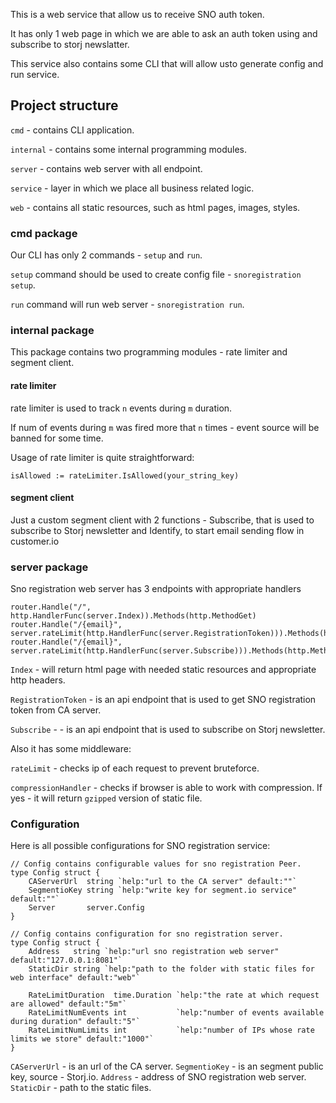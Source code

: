 This is a web service that allow us to receive SNO auth token.

It has only 1 web page in which we are able to ask an auth token using and 
subscribe to storj newslatter.

This service also contains some CLI that will allow usto generate config and run service.

## Project structure

`cmd` - contains CLI application.

`internal` - contains some internal programming modules.

`server` - contains web server with all endpoint.

`service` - layer in which we place all business related logic.

`web` - contains all static resources, such as html pages, images, styles.

### cmd package

Our CLI has only 2 commands - `setup` and `run`.

`setup` command should be used to create config file - `snoregistration setup`.

`run` command will run web server - `snoregistration run`.

### internal package

This package contains two programming modules - rate limiter and segment client.

#### rate limiter

rate limiter is used to track `n` events during `m` duration. 

If num of events during `m` was fired more that `n` times - event source will be banned for some time.
  
Usage of rate limiter is quite straightforward:

`isAllowed := rateLimiter.IsAllowed(your_string_key)`

#### segment client

Just a custom segment client with 2 functions - Subscribe, that is used to subscribe to Storj newsletter and
Identify, to start email sending flow in customer.io

### server package

Sno registration web server has 3 endpoints with appropriate handlers

```
router.Handle("/", http.HandlerFunc(server.Index)).Methods(http.MethodGet)
router.Handle("/{email}", server.rateLimit(http.HandlerFunc(server.RegistrationToken))).Methods(http.MethodPut)
router.Handle("/{email}", server.rateLimit(http.HandlerFunc(server.Subscribe))).Methods(http.MethodPost)
```

`Index` - will return html page with needed static resources and appropriate http headers.

`RegistrationToken` - is an api endpoint that is used to get SNO registration token from CA server. 

`Subscribe` -  - is an api endpoint that is used to subscribe on Storj newsletter.

Also it has some middleware:

`rateLimit` - checks ip of each request to prevent bruteforce.

`compressionHandler` - checks if browser is able to work with compression. If yes - it will return `gzipped` 
version of static file.

### Configuration

Here is all possible configurations for SNO registration service:

```
// Config contains configurable values for sno registration Peer.
type Config struct {
	CAServerUrl  string `help:"url to the CA server" default:""`
	SegmentioKey string `help:"write key for segment.io service" default:""`
	Server       server.Config
}

// Config contains configuration for sno registration server.
type Config struct {
	Address   string `help:"url sno registration web server" default:"127.0.0.1:8081"`
	StaticDir string `help:"path to the folder with static files for web interface" default:"web"`

	RateLimitDuration  time.Duration `help:"the rate at which request are allowed" default:"5m"`
	RateLimitNumEvents int           `help:"number of events available during duration" default:"5"`
	RateLimitNumLimits int           `help:"number of IPs whose rate limits we store" default:"1000"`
}
```

`CAServerUrl` - is an url of the CA server.
`SegmentioKey` - is an segment public key, source - Storj.io.
`Address` - address of SNO registration web server.
`StaticDir` - path to the static files.